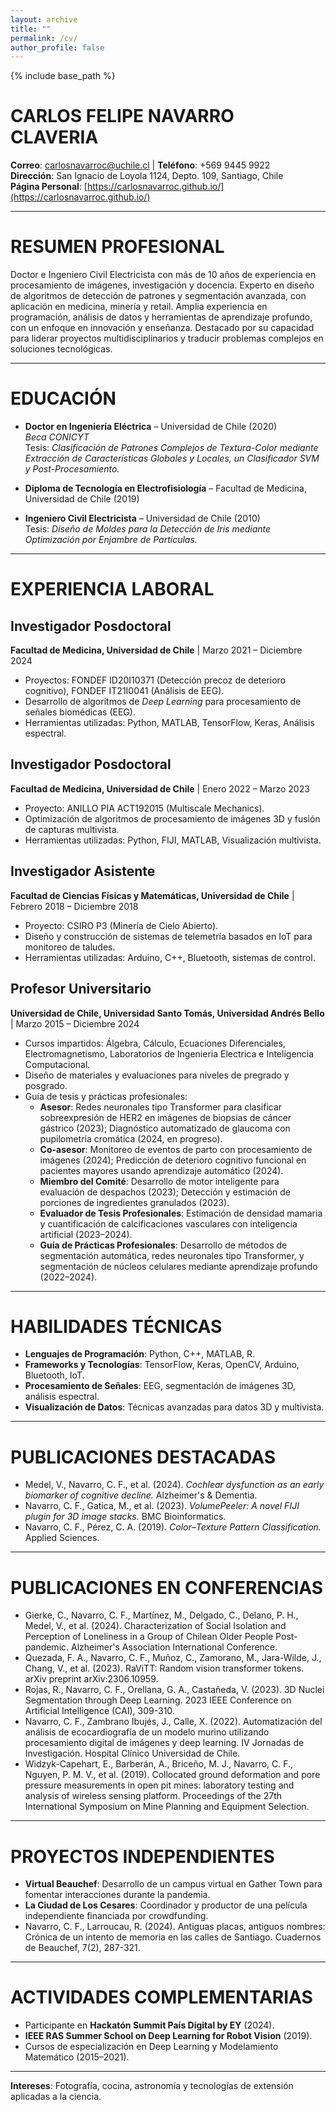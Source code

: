 ```yaml
---
layout: archive
title: ""
permalink: /cv/
author_profile: false
---
```


{% include base_path %}
# CARLOS FELIPE NAVARRO CLAVERIA

**Correo**: carlosnavarroc@uchile.cl  |  **Teléfono**: +569 9445 9922  
**Dirección**: San Ignacio de Loyola 1124, Depto. 109, Santiago, Chile  
**Página Personal**: [https://carlosnavarroc.github.io/](https://carlosnavarroc.github.io/)

---

# **RESUMEN PROFESIONAL**

Doctor e Ingeniero Civil Electricista con más de 10 años de experiencia en procesamiento de imágenes, investigación y docencia. Experto en diseño de algoritmos de detección de patrones y segmentación avanzada, con aplicación en medicina, minería y retail. Amplia experiencia en programación, análisis de datos y herramientas de aprendizaje profundo, con un enfoque en innovación y enseñanza. Destacado por su capacidad para liderar proyectos multidisciplinarios y traducir problemas complejos en soluciones tecnológicas.

---

# **EDUCACIÓN**

- **Doctor en Ingeniería Eléctrica** – Universidad de Chile (2020)  
  *Beca CONICYT*  
  Tesis: *Clasificación de Patrones Complejos de Textura-Color mediante Extracción de Características Globales y Locales, un Clasificador SVM y Post-Procesamiento.*

- **Diploma de Tecnología en Electrofisiología** – Facultad de Medicina, Universidad de Chile (2019)

- **Ingeniero Civil Electricista** – Universidad de Chile (2010)  
  Tesis: *Diseño de Moldes para la Detección de Iris mediante Optimización por Enjambre de Partículas.*

---

# **EXPERIENCIA LABORAL**

## **Investigador Posdoctoral**
**Facultad de Medicina, Universidad de Chile** | Marzo 2021 – Diciembre 2024  
- Proyectos: FONDEF ID20I10371 (Detección precoz de deterioro cognitivo), FONDEF IT21I0041 (Análisis de EEG).  
- Desarrollo de algoritmos de *Deep Learning* para procesamiento de señales biomédicas (EEG).  
- Herramientas utilizadas: Python, MATLAB, TensorFlow, Keras, Análisis espectral.

## **Investigador Posdoctoral**
**Facultad de Medicina, Universidad de Chile** | Enero 2022 – Marzo 2023  
- Proyecto: ANILLO PIA ACT192015 (Multiscale Mechanics).  
- Optimización de algoritmos de procesamiento de imágenes 3D y fusión de capturas multivista.  
- Herramientas utilizadas: Python, FIJI, MATLAB, Visualización multivista.

## **Investigador Asistente**
**Facultad de Ciencias Físicas y Matemáticas, Universidad de Chile** | Febrero 2018 – Diciembre 2018  
- Proyecto: CSIRO P3 (Minería de Cielo Abierto).  
- Diseño y construcción de sistemas de telemetría basados en IoT para monitoreo de taludes.  
- Herramientas utilizadas: Arduino, C++, Bluetooth, sistemas de control.

## **Profesor Universitario**
**Universidad de Chile, Universidad Santo Tomás, Universidad Andrés Bello** | Marzo 2015 – Diciembre 2024  
- Cursos impartidos: Álgebra, Cálculo, Ecuaciones Diferenciales, Electromagnetismo, Laboratorios de Ingenieria Electrica e Inteligencia Computacional.  
- Diseño de materiales y evaluaciones para niveles de pregrado y posgrado.  
- Guía de tesis y prácticas profesionales:
  - **Asesor**: Redes neuronales tipo Transformer para clasificar sobreexpresión de HER2 en imágenes de biopsias de cáncer gástrico (2023); Diagnóstico automatizado de glaucoma con pupilometría cromática (2024, en progreso).
  - **Co-asesor**: Monitoreo de eventos de parto con procesamiento de imágenes (2024); Predicción de deterioro cognitivo funcional en pacientes mayores usando aprendizaje automático (2024).
  - **Miembro del Comité**: Desarrollo de motor inteligente para evaluación de despachos (2023); Detección y estimación de porciones de ingredientes granulados (2023).
  - **Evaluador de Tesis Profesionales**: Estimación de densidad mamaria y cuantificación de calcificaciones vasculares con inteligencia artificial (2023–2024).  
  - **Guía de Prácticas Profesionales**: Desarrollo de métodos de segmentación automática, redes neuronales tipo Transformer, y segmentación de núcleos celulares mediante aprendizaje profundo (2022–2024).

---

# **HABILIDADES TÉCNICAS**

- **Lenguajes de Programación**: Python, C++, MATLAB, R.  
- **Frameworks y Tecnologías**: TensorFlow, Keras, OpenCV, Arduino, Bluetooth, IoT.  
- **Procesamiento de Señales**: EEG, segmentación de imágenes 3D, análisis espectral.  
- **Visualización de Datos**: Técnicas avanzadas para datos 3D y multivista.

---

# **PUBLICACIONES DESTACADAS**

- Medel, V., Navarro, C. F., et al. (2024). *Cochlear dysfunction as an early biomarker of cognitive decline.* Alzheimer's & Dementia.
- Navarro, C. F., Gatica, M., et al. (2023). *VolumePeeler: A novel FIJI plugin for 3D image stacks.* BMC Bioinformatics.
- Navarro, C. F., Pérez, C. A. (2019). *Color–Texture Pattern Classification.* Applied Sciences.

---
# **PUBLICACIONES EN CONFERENCIAS**

- Gierke, C., Navarro, C. F., Martínez, M., Delgado, C., Delano, P. H., Medel, V., et al. (2024). Characterization of Social Isolation and Perception of Loneliness in a Group of Chilean Older People Post-pandemic. Alzheimer's Association International Conference.
- Quezada, F. A., Navarro, C. F., Muñoz, C., Zamorano, M., Jara-Wilde, J., Chang, V., et al. (2023). RaViTT: Random vision transformer tokens. arXiv preprint arXiv:2306.10959.
- Rojas, R., Navarro, C. F., Orellana, G. A., Castañeda, V. (2023). 3D Nuclei Segmentation through Deep Learning. 2023 IEEE Conference on Artificial Intelligence (CAI), 309-310.
- Navarro, C. F., Zambrano Ibujés, J., Calle, X. (2022). Automatización del análisis de ecocardiografía de un modelo murino utilizando procesamiento digital de imágenes y deep learning. IV Jornadas de Investigación. Hospital Clínico Universidad de Chile.
- Widzyk-Capehart, E., Barberán, A., Briceño, M. J., Navarro, C. F., Nguyen, P. M. V., et al. (2019). Collocated ground deformation and pore pressure measurements in open pit mines: laboratory testing and analysis of wireless sensing platform. Proceedings of the 27th International Symposium on Mine Planning and Equipment Selection.
  
---

# **PROYECTOS INDEPENDIENTES**

- **Virtual Beauchef**: Desarrollo de un campus virtual en Gather Town para fomentar interacciones durante la pandemia.
- **La Ciudad de Los Cesares**: Coordinador y productor de una película independiente financiada por crowdfunding.
- Navarro, C. F., Larroucau, R. (2024). Antiguas placas, antiguos nombres: Crónica de un intento de memoria en las calles de Santiago. Cuadernos de Beauchef, 7(2), 287-321.

---

# **ACTIVIDADES COMPLEMENTARIAS**

- Participante en **Hackatón Summit País Digital by EY** (2024).
- **IEEE RAS Summer School on Deep Learning for Robot Vision** (2019).
- Cursos de especialización en Deep Learning y Modelamiento Matemático (2015–2021).

---

**Intereses**: Fotografía, cocina, astronomía y tecnologías de extensión aplicadas a la ciencia.


